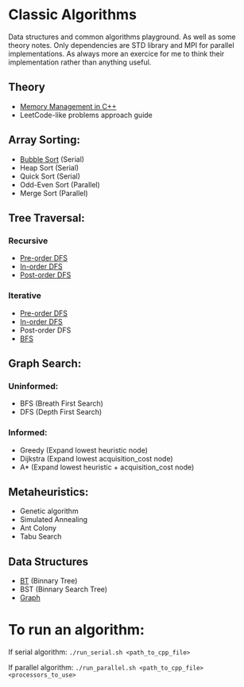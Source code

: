 # Classic Algorithms
Data structures and common algorithms playground. As well as some theory notes.
Only dependencies are STD library and MPI for parallel implementations.
As always more an exercice for me to think their implementation rather than anything useful.

## Theory

- [Memory Management in C++](theory/memory_management.md)
- LeetCode-like problems approach guide

## Array Sorting:

- [Bubble Sort](sorting/bubble_sort.cpp) (Serial)
- Heap Sort (Serial)
- Quick Sort (Serial)
- Odd-Even Sort (Parallel)
- Merge Sort (Parallel)

## Tree Traversal:

### Recursive
- [Pre-order DFS](tree_traversal/recursive_tree_traversal.cpp)
- [In-order DFS](tree_traversal/recursive_tree_traversal.cpp)
- [Post-order DFS](tree_traversal/recursive_tree_traversal.cpp)

### Iterative
- [Pre-order DFS](tree_traversal/iterative_tree_traversal.cpp)
- [In-order DFS](tree_traversal/iterative_tree_traversal.cpp)
- Post-order DFS
- [BFS](tree_traversal/iterative_tree_traversal.cpp)

## Graph Search:

### Uninformed:

- BFS (Breath First Search)
- DFS (Depth First Search)

### Informed:

- Greedy (Expand lowest heuristic node)
- Dijkstra (Expand lowest acquisition_cost node)
- A* (Expand lowest heuristic + acquisition_cost node)

## Metaheuristics:

- Genetic algorithm
- Simulated Annealing
- Ant Colony
- Tabu Search

## Data Structures

- [BT](include/binnary_tree.hpp) (Binnary Tree)
- BST (Binnary Search Tree)
- [Graph](include/graph.hpp)


# To run an algorithm:

If serial algorithm: 
`./run_serial.sh <path_to_cpp_file>`

If parallel algorithm:
`./run_parallel.sh <path_to_cpp_file> <processors_to_use>`